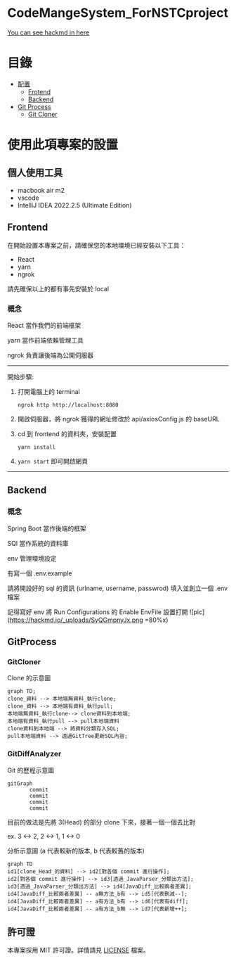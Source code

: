 # CodeMangeSystem_ForNSTCproject

[You can see hackmd in here](https://hackmd.io/@ruserxd/rJGP1-6RR)

# 目錄
- [配置](#使用此項專案的設置)
    - [Frotend](#Frontend)
    - [Backend](#Backend)
- [Git Process](#GitProcess)
    - [Git Cloner](#GitCloner)

# 使用此項專案的設置

## 個人使用工具
- macbook air m2
- vscode
- IntelliJ IDEA 2022.2.5 (Ultimate Edition)

## Frontend
在開始設置本專案之前，請確保您的本地環境已經安裝以下工具：
- React
- yarn
- ngrok

請先確保以上的都有事先安裝於 local

### 概念
React 當作我們的前端框架

yarn 當作前端依賴管理工具

ngrok 負責讓後端為公開伺服器

---
開始步驟:
1. 打開電腦上的 terminal
    ```
    ngrok http http://localhost:8080
    ```
2. 開啟伺服器，將 ngrok 獲得的網址修改於 api/axiosConfig.js 的 baseURL

3. cd 到 frontend 的資料夾，安裝配置
    ```
    yarn install
    ```
4. `yarn start` 即可開啟網頁

---

## Backend

### 概念
Spring Boot 當作後端的框架

SQl 當作系統的資料庫

env 管理環境設定

有寫一個 .env.example

請將開設好的 sql 的資訊 (urlname, username, passwrod) 填入並創立一個 .env 檔案

記得寫好 env 將 Run Configurations 的 Enable EnvFile 設置打開
![pic](https://hackmd.io/_uploads/SyQGmpnyJx.png =80%x)


## GitProcess

### GitCloner
Clone 的示意圖

```mermaid
graph TD;
clone_資料 --> 本地端無資料_執行clone;
clone_資料 --> 本地端有資料_執行pull;
本地端無資料_執行clone--> clone資料到本地端;
本地端有資料_執行pull --> pull本地端資料
clone資料到本地端 --> 將資料分類存入SQL;
pull本地端資料 --> 透過GitTree更新SQL內容;
   ```



### GitDiffAnalyzer

Git 的歷程示意圖
```mermaid
gitGraph
       commit
       commit
       commit
       commit
```
目前的做法是先將 3(Head) 的部分 clone 下來，接著一個一個去比對

ex. 3 <-> 2, 2 <-> 1, 1 <-> 0

分析示意圖 (a 代表較新的版本, b 代表較舊的版本)
```mermaid
graph TD
id1[clone_Head_的資料] --> id2[對各個 commit 進行操作];
id2[對各個 commit 進行操作] --> id3[透過_JavaParser_分類出方法];
id3[透過_JavaParser_分類出方法] --> id4[JavaDiff_比較兩者差異];
id4[JavaDiff_比較兩者差異] -- a無方法_b有 --> id5[代表刪減--];
id4[JavaDiff_比較兩者差異] -- a有方法_b有 --> id6[代表有diff];
id4[JavaDiff_比較兩者差異] -- a有方法_b無 --> id7[代表新增++];
```


## 許可證

本專案採用 MIT 許可證。詳情請見 [LICENSE](LICENSE) 檔案。
